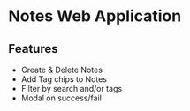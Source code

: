 # Notes Web Application

## Features
- Create & Delete Notes
- Add Tag chips to Notes
- Filter by search and/or tags
- Modal on success/fail
